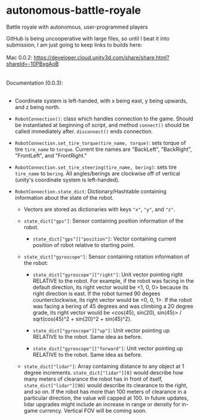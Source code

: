 # autonomous-battle-royale
Battle royale with autonomous, user-programmed players

GitHub is being uncooperative with large files, so until I beat it into submission, I am just going to keep links to builds here:<br><br>
Mac 0.0.2: https://developer.cloud.unity3d.com/share/share.html?shareId=-10PBxgAoB<br>
<br>
<br>
Documentation (0.0.3): <br><br>

* Coordinate system is left-handed, with x being east, y being upwards, and z being north.

* `RobotConnection()`: class which handles connection to the game. Should be instantiated at beginning of script, and method `connect()` should be called immediately after. `disconnect()` ends connection.  

* `RobotConnection.set_tire_torque(tire_name, torque)`: sets torque of tire `tire_name` to `torque`. Current tire names are "BackLeft", "BackRight", "FrontLeft", and "FrontRight."  

* `RobotConnection.set_tire_steering(tire_name, bering)`: sets tire `tire_name` to `bering`. All angles/berings are clockwise off of vertical (unity's coordinate system is left-handed).

* `RobotConnection.state_dict`: Dictionary/Hashtable containing information about the state of the robot.  

  * Vectors are stored as dictionaries with keys `"x"`, `"y"`, and `"z"`.

  * `state_dict["gps"]`: Sensor containing position information of the robot.
    
    * `state_dict["gps"]["position"]`: Vector containing current position of robot relative to starting point.
   
  * `state_dict["gyroscope"]`: Sensor containing rotation information of the robot:
  
    * `state_dict["gyroscope"]["right"]`: Unit vector pointing right RELATIVE to the robot. For example, if the robot was facing in the default direction, its right vector would be <1, 0, 0> because its right direction is east. If the robot turned 90 degees counterclockwise, its right vector would be <0, 0, 1>. If the robot was facing a bering of 45 degrees and was climbing a 20 degree grade, its right vector would be <cos(45), sin(20), sin(45)> / sqrt(cos(45)^2 + sin(20)^2 + sin(45)^2).
    
    * `state_dict["gyroscope"]["up"]`: Unit vector pointing up RELATIVE to the robot. Same idea as before.
    
    * `state_dict["gyroscope"]["forward"]`: Unit vector pointing up RELATIVE to the robot. Same idea as before.
    
  * `state_dict["lidar"]`: Array containing distance to any object at 1 degree increments. `state_dict["lidar"][0]` would describe how many meters of clearance the robot has in front of itself, `state_dict["lidar"][90]` would describe its clearance to the right, and so on. If the robot has more than 100 meters of clearance in a particular direction, the value will capped at 100. In future updates, lidar upgrades might include an increase in range or density for in-game currency. Vertical FOV will be coming soon.
